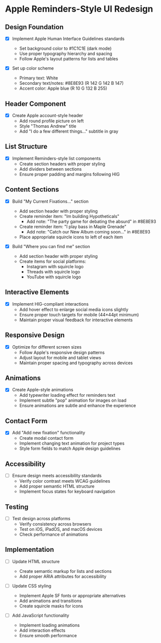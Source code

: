 # Apple Reminders-Style UI Redesign

## Design Foundation
- [x] Implement Apple Human Interface Guidelines standards
  * Set background color to #1C1C1E (dark mode)
  * Use proper typography hierarchy and spacing
  * Follow Apple's layout patterns for lists and tables

- [x] Set up color scheme
  * Primary text: White
  * Secondary text/notes: #8E8E93 (R 142 G 142 B 147)
  * Accent color: Apple blue (R 10 G 132 B 255)

## Header Component
- [x] Create Apple account-style header
  * Add round profile picture on left
  * Style "Thomas Andrew" title
  * Add "I do a few different things..." subtitle in gray

## List Structure
- [x] Implement Reminders-style list components
  * Create section headers with proper styling
  * Add dividers between sections
  * Ensure proper padding and margins following HIG

## Content Sections
- [x] Build "My Current Fixations..." section
  * Add section header with proper styling
  * Create reminder item: "Im building Hypotheticals"
    * Add note: "The party game for debating the absurd" in #8E8E93
  * Create reminder item: "I play bass in Maple Grenade"
    * Add note: "Catch our New Album coming soon..." in #8E8E93
  * Place appropriate squircle icons to left of each item

- [x] Build "Where you can find me" section
  * Add section header with proper styling
  * Create items for social platforms:
    * Instagram with squircle logo
    * Threads with squircle logo
    * YouTube with squircle logo

## Interactive Elements
- [x] Implement HIG-compliant interactions
  * Add hover effect to enlarge social media icons slightly
  * Ensure proper touch targets for mobile (44×44pt minimum)
  * Maintain proper visual feedback for interactive elements

## Responsive Design
- [x] Optimize for different screen sizes
  * Follow Apple's responsive design patterns
  * Adjust layout for mobile and tablet views
  * Maintain proper spacing and typography across devices

## Animations
- [x] Create Apple-style animations
  * Add typewriter loading effect for reminders text
  * Implement subtle "pop" animation for images on load
  * Ensure animations are subtle and enhance the experience

## Contact Form
- [x] Add "Add new fixation" functionality
  * Create modal contact form
  * Implement changing text animation for project types
  * Style form fields to match Apple design guidelines

## Accessibility
- [ ] Ensure design meets accessibility standards
  * Verify color contrast meets WCAG guidelines
  * Add proper semantic HTML structure
  * Implement focus states for keyboard navigation

## Testing
- [ ] Test design across platforms
  * Verify consistency across browsers
  * Test on iOS, iPadOS, and macOS devices
  * Check performance of animations

## Implementation
- [ ] Update HTML structure
  * Create semantic markup for lists and sections
  * Add proper ARIA attributes for accessibility

- [ ] Update CSS styling
  * Implement Apple SF fonts or appropriate alternatives
  * Add animations and transitions
  * Create squircle masks for icons

- [ ] Add JavaScript functionality
  * Implement loading animations
  * Add interaction effects
  * Ensure smooth performance 
